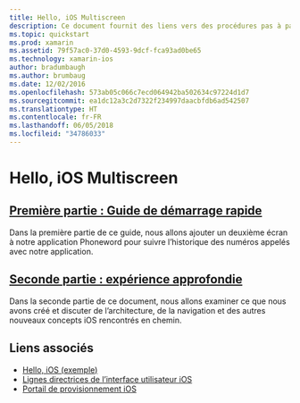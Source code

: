```yaml
---
title: Hello, iOS Multiscreen
description: Ce document fournit des liens vers des procédures pas à pas qui étendent l’exemple d’application Phoneword pour ajouter un deuxième écran. Les procédures pas à pas explorent le modèle de conception model-view-controller, la navigation iOS et d’autres concepts clés du développement iOS.
ms.topic: quickstart
ms.prod: xamarin
ms.assetid: 79f57ac0-37d0-4593-9dcf-fca93ad0be65
ms.technology: xamarin-ios
author: bradumbaugh
ms.author: brumbaug
ms.date: 12/02/2016
ms.openlocfilehash: 573ab05c066c7ecd064942ba502634c97224d1d7
ms.sourcegitcommit: ea1dc12a3c2d7322f234997daacbfdb6ad542507
ms.translationtype: HT
ms.contentlocale: fr-FR
ms.lasthandoff: 06/05/2018
ms.locfileid: "34786033"
---
```

# <a name="hello-ios-multiscreen"></a>Hello, iOS Multiscreen

##  <a name="part-1-quickstartiosget-startedhello-ios-multiscreenhello-ios-multiscreen-quickstartmd"></a>[Première partie : Guide de démarrage rapide](~/ios/get-started/hello-ios-multiscreen/hello-ios-multiscreen-quickstart.md)

Dans la première partie de ce guide, nous allons ajouter un deuxième écran à notre application Phoneword pour suivre l’historique des numéros appelés avec notre application.

##  <a name="part-2-deep-diveiosget-startedhello-ios-multiscreenhello-ios-multiscreen-deepdivemd"></a>[Seconde partie : expérience approfondie](~/ios/get-started/hello-ios-multiscreen/hello-ios-multiscreen-deepdive.md)

Dans la seconde partie de ce document, nous allons examiner ce que nous avons créé et discuter de l’architecture, de la navigation et des autres nouveaux concepts iOS rencontrés en chemin.

## <a name="related-links"></a>Liens associés

- [Hello, iOS (exemple)](https://developer.xamarin.com/samples/monotouch/Hello_iOS/)
- [Lignes directrices de l’interface utilisateur iOS](http://developer.apple.com/library/ios/#documentation/UserExperience/Conceptual/MobileHIG/Introduction/Introduction.html)
- [Portail de provisionnement iOS](https://developer.apple.com/ios/manage/overview/index.action)
